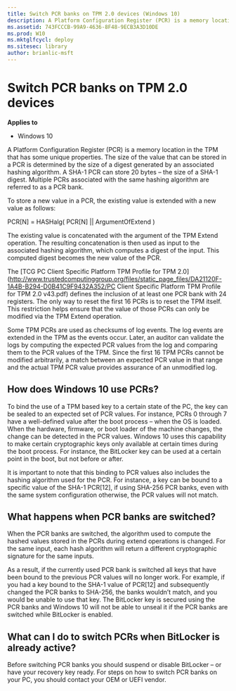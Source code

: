 ```yaml
---
title: Switch PCR banks on TPM 2.0 devices (Windows 10)
description: A Platform Configuration Register (PCR) is a memory location in the TPM that has some unique properties.
ms.assetid: 743FCCCB-99A9-4636-8F48-9ECB3A3D10DE
ms.prod: W10
ms.mktglfcycl: deploy
ms.sitesec: library
author: brianlic-msft
---
```


# Switch PCR banks on TPM 2.0 devices


**Applies to**

-   Windows 10

A Platform Configuration Register (PCR) is a memory location in the TPM that has some unique properties. The size of the value that can be stored in a PCR is determined by the size of a digest generated by an associated hashing algorithm. A SHA-1 PCR can store 20 bytes – the size of a SHA-1 digest. Multiple PCRs associated with the same hashing algorithm are referred to as a PCR bank.

To store a new value in a PCR, the existing value is extended with a new value as follows:

PCR\[N\] = HASHalg( PCR\[N\] || ArgumentOfExtend )

The existing value is concatenated with the argument of the TPM Extend operation. The resulting concatenation is then used as input to the associated hashing algorithm, which computes a digest of the input. This computed digest becomes the new value of the PCR.

The [TCG PC Client Specific Platform TPM Profile for TPM 2.0](http://www.trustedcomputinggroup.org/files/static_page_files/DA21120F-1A4B-B294-D0B41C9F9432A352/PC Client Specific Platform TPM Profile for TPM 2.0 v43.pdf) defines the inclusion of at least one PCR bank with 24 registers. The only way to reset the first 16 PCRs is to reset the TPM itself. This restriction helps ensure that the value of those PCRs can only be modified via the TPM Extend operation.

Some TPM PCRs are used as checksums of log events. The log events are extended in the TPM as the events occur. Later, an auditor can validate the logs by computing the expected PCR values from the log and comparing them to the PCR values of the TPM. Since the first 16 TPM PCRs cannot be modified arbitrarily, a match between an expected PCR value in that range and the actual TPM PCR value provides assurance of an unmodified log.

## How does Windows 10 use PCRs?


To bind the use of a TPM based key to a certain state of the PC, the key can be sealed to an expected set of PCR values. For instance, PCRs 0 through 7 have a well-defined value after the boot process – when the OS is loaded. When the hardware, firmware, or boot loader of the machine changes, the change can be detected in the PCR values. Windows 10 uses this capability to make certain cryptographic keys only available at certain times during the boot process. For instance, the BitLocker key can be used at a certain point in the boot, but not before or after.

It is important to note that this binding to PCR values also includes the hashing algorithm used for the PCR. For instance, a key can be bound to a specific value of the SHA-1 PCR\[12\], if using SHA-256 PCR banks, even with the same system configuration otherwise, the PCR values will not match.

## What happens when PCR banks are switched?


When the PCR banks are switched, the algorithm used to compute the hashed values stored in the PCRs during extend operations is changed. For the same input, each hash algorithm will return a different cryptographic signature for the same inputs.

As a result, if the currently used PCR bank is switched all keys that have been bound to the previous PCR values will no longer work. For example, if you had a key bound to the SHA-1 value of PCR\[12\] and subsequently changed the PCR banks to SHA-256, the banks wouldn’t match, and you would be unable to use that key. The BitLocker key is secured using the PCR banks and Windows 10 will not be able to unseal it if the PCR banks are switched while BitLocker is enabled.

## What can I do to switch PCRs when BitLocker is already active?


Before switching PCR banks you should suspend or disable BitLocker – or have your recovery key ready. For steps on how to switch PCR banks on your PC, you should contact your OEM or UEFI vendor.

 

 





